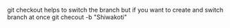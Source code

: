 git checkout helps to switch the branch 
but if you want to create and switch branch at once git checout -b "Shiwakoti"
